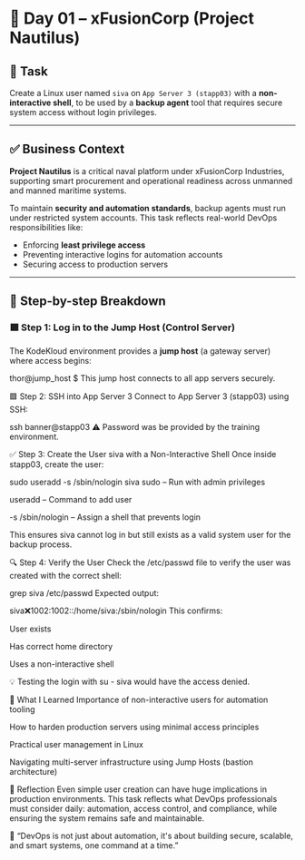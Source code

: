 # 📅 Day 01 – xFusionCorp (Project Nautilus)

## 🎯 Task

Create a Linux user named `siva` on `App Server 3 (stapp03)` with a **non-interactive shell**, to be used by a **backup agent** tool that requires secure system access without login privileges.

---

## ✅ Business Context

**Project Nautilus** is a critical naval platform under xFusionCorp Industries, supporting smart procurement and operational readiness across unmanned and manned maritime systems.

To maintain **security and automation standards**, backup agents must run under restricted system accounts. This task reflects real-world DevOps responsibilities like:

- Enforcing **least privilege access**
- Preventing interactive logins for automation accounts
- Securing access to production servers

---

## 🔧 Step-by-step Breakdown

### 🟩 Step 1: Log in to the Jump Host (Control Server)

The KodeKloud environment provides a **jump host** (a gateway server) where access begins:

thor@jump_host $
This jump host connects to all app servers securely.

🟩 Step 2: SSH into App Server 3
Connect to App Server 3 (stapp03) using SSH:

ssh banner@stapp03
⚠️ Password was be provided by the training environment.

✅ Step 3: Create the User siva with a Non-Interactive Shell
Once inside stapp03, create the user:

sudo useradd -s /sbin/nologin siva
sudo – Run with admin privileges

useradd – Command to add user

-s /sbin/nologin – Assign a shell that prevents login

This ensures siva cannot log in but still exists as a valid system user for the backup process.

🔍 Step 4: Verify the User
Check the /etc/passwd file to verify the user was created with the correct shell:

grep siva /etc/passwd
Expected output:

siva:x:1002:1002::/home/siva:/sbin/nologin
This confirms:

User exists

Has correct home directory

Uses a non-interactive shell

💡 Testing the login with su - siva would have the access denied.

🧠 What I Learned
Importance of non-interactive users for automation tooling

How to harden production servers using minimal access principles

Practical user management in Linux

Navigating multi-server infrastructure using Jump Hosts (bastion architecture)

💬 Reflection
Even simple user creation can have huge implications in production environments. This task reflects what DevOps professionals must consider daily: automation, access control, and compliance, while ensuring the system remains safe and maintainable.

📌 “DevOps is not just about automation, it's about building secure, scalable, and smart systems, one command at a time.”
